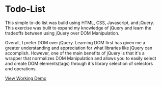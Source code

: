 # Todo-List

This simple to-do list was build using HTML, CSS, Javascript, and jQuery. This exercise was bulit to expand my knowledge of jQuery and learn the tradeoffs between using jQuery over DOM Manipulation.

Overall, I prefer DOM over jQuery. Learning DOM first has given me a greater understanding and appreciation for what libraries like jQuery can accomplish. However, one of the main benefits of jQuery is that it's a wrapper that normalizes DOM Manipulation and allows you to easily select and create DOM elements(tags) through it's library selection of selectors and operations.

[View Working Demo](https://jenktam.github.io/Todo-List/)
